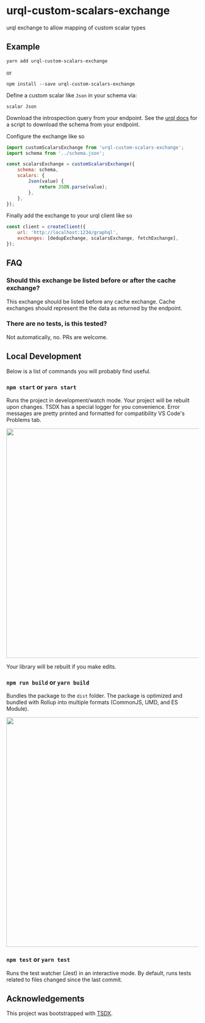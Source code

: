 # urql-custom-scalars-exchange

urql exchange to allow mapping of custom scalar types

## Example

```sh
yarn add urql-custom-scalars-exchange
```

or

```
npm install --save urql-custom-scalars-exchange
```

Define a custom scalar like `Json` in your schema via:

```gql
scalar Json
```

Download the introspection query from your endpoint. See the [urql docs](https://formidable.com/open-source/urql/docs/graphcache/schema-awareness/#getting-your-schema) for a script to download the schema from your endpoint.

Configure the exchange like so

```js
import customScalarsExchange from 'urql-custom-scalars-exchange';
import schema from '../schema.json';

const scalarsExchange = customScalarsExchange({
    schema: schema,
    scalars: {
        Json(value) {
            return JSON.parse(value);
        },
    },
});
```

Finally add the exchange to your urql client like so

```js
const client = createClient({
    url: 'http://localhost:1234/graphql',
    exchanges: [dedupExchange, scalarsExchange, fetchExchange],
});
```

## FAQ

### Should this exchange be listed before or after the cache exchange?

This exchange should be listed before any cache exchange. Cache exchanges
should represent the the data as returned by the endpoint.

### There are no tests, is this tested?

Not automatically, no. PRs are welcome.

## Local Development

Below is a list of commands you will probably find useful.

### `npm start` or `yarn start`

Runs the project in development/watch mode. Your project will be rebuilt upon
changes. TSDX has a special logger for you convenience. Error messages are
pretty printed and formatted for compatibility VS Code's Problems tab.

<img src="https://user-images.githubusercontent.com/4060187/52168303-574d3a00-26f6-11e9-9f3b-71dbec9ebfcb.gif" width="600" />

Your library will be rebuilt if you make edits.

### `npm run build` or `yarn build`

Bundles the package to the `dist` folder. The package is optimized and bundled
with Rollup into multiple formats (CommonJS, UMD, and ES Module).

<img src="https://user-images.githubusercontent.com/4060187/52168322-a98e5b00-26f6-11e9-8cf6-222d716b75ef.gif" width="600" />

### `npm test` or `yarn test`

Runs the test watcher (Jest) in an interactive mode. By default, runs tests
related to files changed since the last commit.

## Acknowledgements

This project was bootstrapped with [TSDX](https://github.com/jaredpalmer/tsdx).
